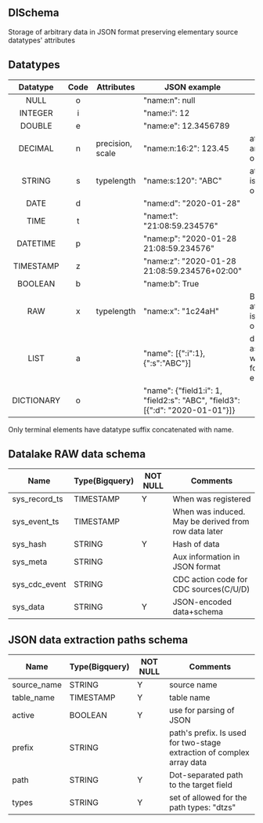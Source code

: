 ## DlSchema

Storage of arbitrary data in JSON format preserving elementary source datatypes' attributes

## Datatypes

| Datatype | Code | Attributes | JSON example | note |
| :---: | :---: | --- | --- | --- |
| NULL | o | | "name:n": null | |
| INTEGER | i | | "name:i": 12 | |
| DOUBLE | e | | "name:e": 12.3456789 | |
| DECIMAL | n | precision, scale | "name:n:16:2": 123.45 | attributes are optional |
| STRING | s | typelength | "name:s:120": "ABC" | attribute is optional |
| DATE | d | | "name:d": "2020-01-28" | |
| TIME | t | | "name:t": "21:08:59.234576" | |
| DATETIME | p | | "name:p": "2020-01-28 21:08:59.234576" | |
| TIMESTAMP | z | | "name:z": "2020-01-28 21:08:59.234576+02:00" | |
| BOOLEAN | b | | "name:b": True | |
| RAW | x | typelength | "name:x": "1c24aH"| BASE64, attribute is optional |
| LIST | a | | "name": [{":i":1}, {":s":"ABC"}] | dictionary as wrapper for elements |
| DICTIONARY | o | | "name": {"field1:i": 1, "field2:s": "ABC", "field3": [{":d": "2020-01-01"}]} | |

Only terminal elements have datatype suffix concatenated with name.

## Datalake RAW data schema

| Name | Type(Bigquery) | NOT NULL | Comments |
| --- | --- | --- | --- |
| sys_record_ts | TIMESTAMP | Y | When was registered |
| sys_event_ts | TIMESTAMP | | When was induced. May be derived from row data later |
| sys_hash | STRING | Y | Hash of data |
| sys_meta | STRING | | Aux information in JSON format |
| sys_cdc_event | STRING | | CDC action code for CDC sources(C/U/D) |
| sys_data | STRING | Y | JSON-encoded data+schema | 

## JSON data extraction paths schema

| Name | Type(Bigquery) | NOT NULL | Comments |
| --- | --- | --- | --- |
| source_name | STRING | Y | source name |
| table_name | TIMESTAMP | Y | table name |
| active | BOOLEAN | Y | use for parsing of JSON |
| prefix | STRING | | path's prefix. Is used for two-stage extraction of complex array data |
| path | STRING | Y | Dot-separated path to the target field |
| types | STRING | Y | set of allowed for the path types: "dtzs" |

